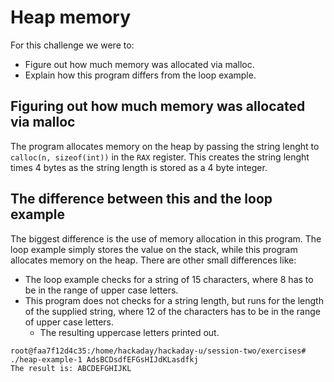 # Heap memory
For this challenge we were to:
- Figure out how much memory was allocated via malloc.
- Explain how this program differs from the loop example.

## Figuring out how much memory was allocated via malloc
The program allocates memory on the heap by passing the string lenght to ```calloc(n, sizeof(int))``` in the ```RAX``` register. This creates the string lenght times 4 bytes
as the string length is stored as a 4 byte integer. 

## The difference between this and the loop example
The biggest difference is the use of memory allocation in this program. The loop example simply stores the value on the stack, while this program allocates memory on the heap.
There are other small differences like:
- The loop example checks for a string of 15 characters, where 8 has to be in the range of upper case letters.
- This program does not checks for a string length, but runs for the length of the supplied string, where 12 of the characters has to be in the range of upper case letters.
    - The resulting uppercase letters printed out.
```
root@faa7f12d4c35:/home/hackaday/hackaday-u/session-two/exercises# ./heap-example-1 AdsBCDsdfEFGsHIJdKLasdfkj
The result is: ABCDEFGHIJKL
```

